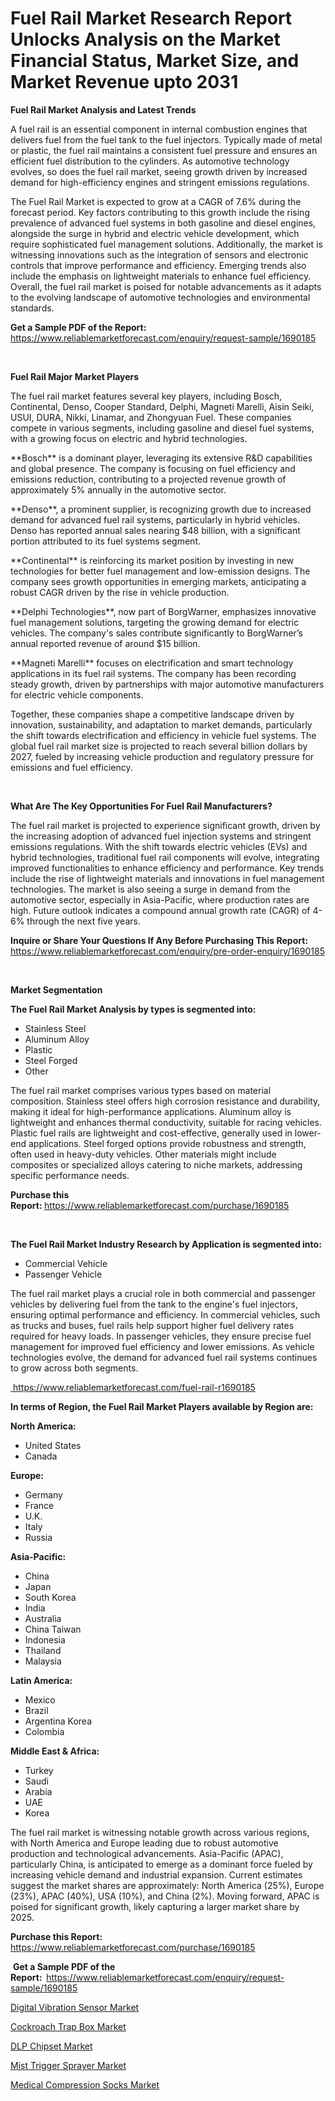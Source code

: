 <p><h1>Fuel Rail Market Research Report Unlocks Analysis on the Market Financial Status, Market Size, and Market Revenue upto 2031</h1></p><p><strong>Fuel Rail Market Analysis and Latest Trends</strong></p>
<p><p>A fuel rail is an essential component in internal combustion engines that delivers fuel from the fuel tank to the fuel injectors. Typically made of metal or plastic, the fuel rail maintains a consistent fuel pressure and ensures an efficient fuel distribution to the cylinders. As automotive technology evolves, so does the fuel rail market, seeing growth driven by increased demand for high-efficiency engines and stringent emissions regulations.</p><p>The Fuel Rail Market is expected to grow at a CAGR of 7.6% during the forecast period. Key factors contributing to this growth include the rising prevalence of advanced fuel systems in both gasoline and diesel engines, alongside the surge in hybrid and electric vehicle development, which require sophisticated fuel management solutions. Additionally, the market is witnessing innovations such as the integration of sensors and electronic controls that improve performance and efficiency. Emerging trends also include the emphasis on lightweight materials to enhance fuel efficiency. Overall, the fuel rail market is poised for notable advancements as it adapts to the evolving landscape of automotive technologies and environmental standards.</p></p>
<p><strong>Get a Sample PDF of the Report:&nbsp;</strong> <a href="https://www.reliablemarketforecast.com/enquiry/request-sample/1690185?utm_campaign=1765&utm_medium=2&utm_source=Github&utm_content=ia&utm_term=17102024&utm_id=fuel-rail">https://www.reliablemarketforecast.com/enquiry/request-sample/1690185</a></p>
<p>&nbsp;</p>
<p><strong>Fuel Rail Major Market Players</strong></p>
<p><p>The fuel rail market features several key players, including Bosch, Continental, Denso, Cooper Standard, Delphi, Magneti Marelli, Aisin Seiki, USUI, DURA, Nikki, Linamar, and Zhongyuan Fuel. These companies compete in various segments, including gasoline and diesel fuel systems, with a growing focus on electric and hybrid technologies.</p><p>**Bosch** is a dominant player, leveraging its extensive R&D capabilities and global presence. The company is focusing on fuel efficiency and emissions reduction, contributing to a projected revenue growth of approximately 5% annually in the automotive sector.</p><p>**Denso**, a prominent supplier, is recognizing growth due to increased demand for advanced fuel rail systems, particularly in hybrid vehicles. Denso has reported annual sales nearing $48 billion, with a significant portion attributed to its fuel systems segment. </p><p>**Continental** is reinforcing its market position by investing in new technologies for better fuel management and low-emission designs. The company sees growth opportunities in emerging markets, anticipating a robust CAGR driven by the rise in vehicle production.</p><p>**Delphi Technologies**, now part of BorgWarner, emphasizes innovative fuel management solutions, targeting the growing demand for electric vehicles. The company's sales contribute significantly to BorgWarner’s annual reported revenue of around $15 billion.</p><p>**Magneti Marelli** focuses on electrification and smart technology applications in its fuel rail systems. The company has been recording steady growth, driven by partnerships with major automotive manufacturers for electric vehicle components.</p><p>Together, these companies shape a competitive landscape driven by innovation, sustainability, and adaptation to market demands, particularly the shift towards electrification and efficiency in vehicle fuel systems. The global fuel rail market size is projected to reach several billion dollars by 2027, fueled by increasing vehicle production and regulatory pressure for emissions and fuel efficiency.</p></p>
<p>&nbsp;</p>
<p><strong>What Are The Key Opportunities For Fuel Rail Manufacturers?</strong></p>
<p><p>The fuel rail market is projected to experience significant growth, driven by the increasing adoption of advanced fuel injection systems and stringent emissions regulations. With the shift towards electric vehicles (EVs) and hybrid technologies, traditional fuel rail components will evolve, integrating improved functionalities to enhance efficiency and performance. Key trends include the rise of lightweight materials and innovations in fuel management technologies. The market is also seeing a surge in demand from the automotive sector, especially in Asia-Pacific, where production rates are high. Future outlook indicates a compound annual growth rate (CAGR) of 4-6% through the next five years.</p></p>
<p><strong>Inquire or Share Your Questions If Any Before Purchasing This Report:</strong> <a href="https://www.reliablemarketforecast.com/enquiry/pre-order-enquiry/1690185?utm_campaign=1765&utm_medium=2&utm_source=Github&utm_content=ia&utm_term=17102024&utm_id=fuel-rail">https://www.reliablemarketforecast.com/enquiry/pre-order-enquiry/1690185</a></p>
<p>&nbsp;</p>
<p><strong>Market Segmentation</strong></p>
<p><strong>The Fuel Rail Market Analysis by types is segmented into:</strong></p>
<p><ul><li>Stainless Steel</li><li>Aluminum Alloy</li><li>Plastic</li><li>Steel Forged</li><li>Other</li></ul></p>
<p><p>The fuel rail market comprises various types based on material composition. Stainless steel offers high corrosion resistance and durability, making it ideal for high-performance applications. Aluminum alloy is lightweight and enhances thermal conductivity, suitable for racing vehicles. Plastic fuel rails are lightweight and cost-effective, generally used in lower-end applications. Steel forged options provide robustness and strength, often used in heavy-duty vehicles. Other materials might include composites or specialized alloys catering to niche markets, addressing specific performance needs.</p></p>
<p><strong>Purchase this Report:&nbsp;</strong><a href="https://www.reliablemarketforecast.com/purchase/1690185?utm_campaign=1765&utm_medium=2&utm_source=Github&utm_content=ia&utm_term=17102024&utm_id=fuel-rail">https://www.reliablemarketforecast.com/purchase/1690185</a></p>
<p>&nbsp;</p>
<p><strong>The Fuel Rail Market Industry Research by Application is segmented into:</strong></p>
<p><ul><li>Commercial Vehicle</li><li>Passenger Vehicle</li></ul></p>
<p><p>The fuel rail market plays a crucial role in both commercial and passenger vehicles by delivering fuel from the tank to the engine's fuel injectors, ensuring optimal performance and efficiency. In commercial vehicles, such as trucks and buses, fuel rails help support higher fuel delivery rates required for heavy loads. In passenger vehicles, they ensure precise fuel management for improved fuel efficiency and lower emissions. As vehicle technologies evolve, the demand for advanced fuel rail systems continues to grow across both segments.</p></p>
<p><a href="https://www.reliablemarketforecast.com/fuel-rail-r1690185?utm_campaign=1765&utm_medium=2&utm_source=Github&utm_content=ia&utm_term=17102024&utm_id=fuel-rail">&nbsp;https://www.reliablemarketforecast.com/fuel-rail-r1690185</a></p>
<p><strong>In terms of Region, the Fuel Rail Market Players available by Region are:</strong></p>
<p>
    <p> <strong> North America: </strong>
        <ul>
            <li>United States</li>
            <li>Canada</li>
        </ul>
        </p> 
    <p> <strong> Europe: </strong>
        <ul>
            <li>Germany</li>
            <li>France</li>
            <li>U.K.</li>
            <li>Italy</li>
            <li>Russia</li>
        </ul>
        </p> 
    <p> <strong> Asia-Pacific: </strong>
        <ul>
            <li>China</li>
            <li>Japan</li>
            <li>South Korea</li>
            <li>India</li>
            <li>Australia</li>
            <li>China Taiwan</li>
            <li>Indonesia</li>
            <li>Thailand</li>
            <li>Malaysia</li>
        </ul>
        </p> 
    <p> <strong> Latin America: </strong>
        <ul>
            <li>Mexico</li>
            <li>Brazil</li>
            <li>Argentina Korea</li>
            <li>Colombia</li>
        </ul>
        </p> 
    <p> <strong> Middle East & Africa: </strong>
        <ul>
            <li>Turkey</li>
            <li>Saudi</li>
            <li>Arabia</li>
            <li>UAE</li>
            <li>Korea</li>
        </ul>
    </p>
    </p>
<p><p>The fuel rail market is witnessing notable growth across various regions, with North America and Europe leading due to robust automotive production and technological advancements. Asia-Pacific (APAC), particularly China, is anticipated to emerge as a dominant force fueled by increasing vehicle demand and industrial expansion. Current estimates suggest the market shares are approximately: North America (25%), Europe (23%), APAC (40%), USA (10%), and China (2%). Moving forward, APAC is poised for significant growth, likely capturing a larger market share by 2025.</p></p>
<p><strong>Purchase this Report: </strong><a href="https://www.reliablemarketforecast.com/purchase/1690185?utm_campaign=1765&utm_medium=2&utm_source=Github&utm_content=ia&utm_term=17102024&utm_id=fuel-rail">https://www.reliablemarketforecast.com/purchase/1690185</a></p>
<p>&nbsp;<strong>Get a Sample PDF of the Report:&nbsp;&nbsp;</strong><a href="https://www.reliablemarketforecast.com/enquiry/request-sample/1690185?utm_campaign=1765&utm_medium=2&utm_source=Github&utm_content=ia&utm_term=17102024&utm_id=fuel-rail">https://www.reliablemarketforecast.com/enquiry/request-sample/1690185</a></p>
<p><strong></strong></p>
<p><p><a href="https://www.linkedin.com/pulse/deep-dive-digital-vibration-sensor-market-itstrends-segmentation-iuyte?utm_campaign=1765&utm_medium=2&utm_source=Github&utm_content=ia&utm_term=17102024&utm_id=fuel-rail">Digital Vibration Sensor Market</a></p><p><a href="https://www.linkedin.com/pulse/cockroach-trap-box-market-investigation-industry-evolution-forecast-dmsjc?utm_campaign=1765&utm_medium=2&utm_source=Github&utm_content=ia&utm_term=17102024&utm_id=fuel-rail">Cockroach Trap Box Market</a></p><p><a href="https://www.linkedin.com/pulse/dlp-chipset-market-ecosystem-competitive-landscape-strategic-g6nxe?utm_campaign=1765&utm_medium=2&utm_source=Github&utm_content=ia&utm_term=17102024&utm_id=fuel-rail">DLP Chipset Market</a></p><p><a href="https://www.linkedin.com/pulse/mist-trigger-sprayer-market-velocity-94-cagr-trajectory-2024-2031-sm5wc?utm_campaign=1765&utm_medium=2&utm_source=Github&utm_content=ia&utm_term=17102024&utm_id=fuel-rail">Mist Trigger Sprayer Market</a></p><p><a href="https://www.linkedin.com/pulse/charting-future-comprehensive-analysis-global-medical-compression-nkkqc?utm_campaign=1765&utm_medium=2&utm_source=Github&utm_content=ia&utm_term=17102024&utm_id=fuel-rail">Medical Compression Socks Market</a></p></p>